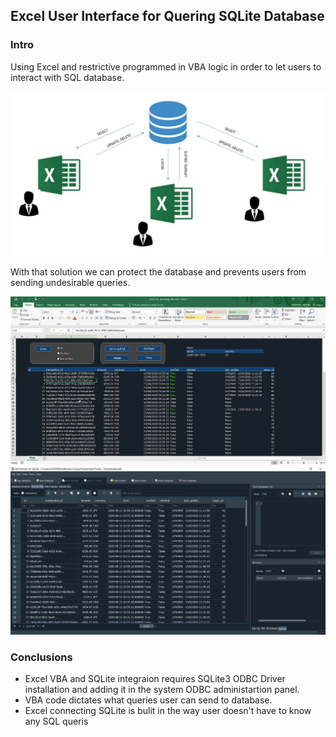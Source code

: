 <h2>Excel User Interface for Quering SQLite Database</h2>
<h3>Intro</h3>
<p>Using Excel and restrictive programmed in VBA logic in order to let users to interact with SQL database.</p>
<img src="images/excel-db.JPG">
<p>With that solution we can protect the database and prevents users from sending undesirable queries.</p>
<img src="images/qry.gif">
<img src="images/db.JPG">
<h3>Conclusions</h3>
<ul>
  <li>Excel VBA and SQLite integraion requires SQLite3 ODBC Driver installation and adding it in the system ODBC administartion panel.</li>
  <li>VBA code dictates what queries user can send to database.</li>
  <li>Excel connecting SQLite is bulit in the way user doesn't have to know any SQL queris</li>
<ul>

